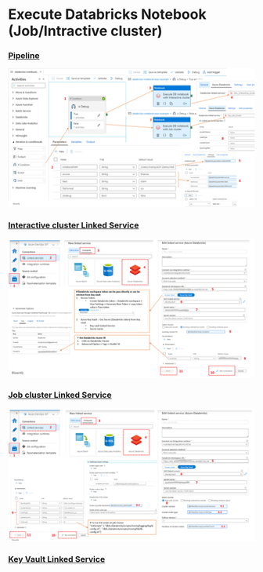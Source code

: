 # Execute Databricks Notebook (Job/Intractive cluster)
### [Pipeline](pipeline/databricks-notebook-exec-example.json) 
![databricks-notebook-exec-pipeline](images/databricks-notebook-exec-pipeline.png "databricks-notebook-exec-pipeline")
### [Interactive cluster Linked Service](linkedService/Dev_Interactive_cluster.json)
![Databricks-Interactive-Cluster-Linked-Service](images/Databricks-Interactive-Cluster-Linked-Service.png "Databricks-Interactive-Cluster-Linked-Service")
### [Job cluster Linked Service](linkedService/Dev_Job_Cluster.json)
![Databricks-Job-Cluster-Linked-Service](images/Databricks-Job-Cluster-Linked-Service.png "Databricks-Job-Cluster-Linked-Service")
### [Key Vault Linked Service](linkedService/DevKeyVault.json)

